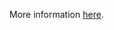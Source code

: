 More information [here](https://docs.bridgecrew.io/docs/ensure-legacy-compute-engine-instance-metadata-apis-are-disabled).
